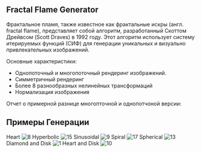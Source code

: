 ## Fractal Flame Generator 
Фрактальное пламя, также известное как фрактальные искры (англ. fractal flame), представляет собой алгоритм, разработанный Скоттом Дрейвсом (Scott Draves) в 1992 году. Этот алгоритм использует систему итерируемых функций (СИФ) для генерации уникальных и визуально привлекательных изображений.

Основные характеристики:
- Однопоточный и многопоточный рендеринг изображений.
- Симметричный рендеринг
- Более 8 разнообразных нелинейных трансформаций
- Нормализация изображения

Отчет о примерной разнице многопточной и однопотчоной версии: 


## Примеры Генерации
Heart
![8](https://github.com/user-attachments/assets/19665279-8980-46b3-98bf-96a0f47c401d)
Hyperbolic
![15](https://github.com/user-attachments/assets/23c7d581-4e50-40a5-863c-534a358a0276)
Sinusoidal
![9](https://github.com/user-attachments/assets/520f75df-2d4c-4b49-9adf-b041310c6565)
Spiral
![17](https://github.com/user-attachments/assets/33bee9b2-1eb5-48b7-a6a6-9cbcf303fbbb)
Spherical
![13](https://github.com/user-attachments/assets/effeb8dc-fb61-42d2-a91a-caf2ee989465)
Diamond and Disk
![1](https://github.com/user-attachments/assets/fd7846a7-dabb-49f3-93f3-24589b373e4b)
Heart and Disk
![10](https://github.com/user-attachments/assets/13a0c072-894e-441f-bdbe-33b6f53024c2)

